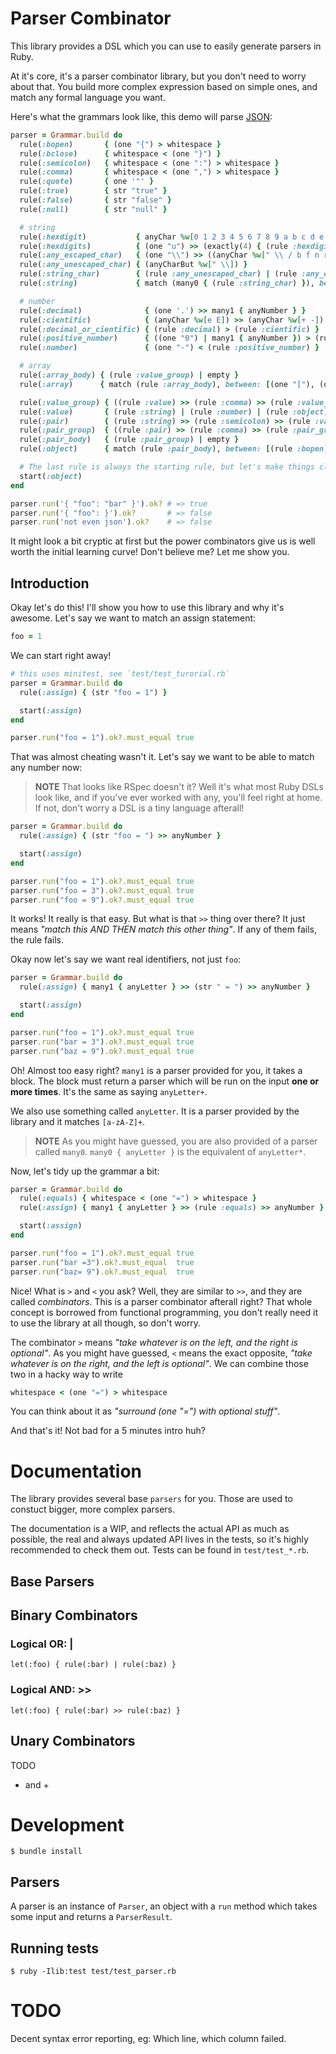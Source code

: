 # Parser Combinator
This library provides a DSL which you can use to easily generate parsers in
Ruby.

At it's core, it's a parser combinator library, but you don't need to worry
about that. You build more complex expression based on simple ones, and match
any formal language you want.

Here's what the grammars look like, this demo will parse [JSON](http://www.json.org/):

```ruby
parser = Grammar.build do
  rule(:bopen)       { (one "{") > whitespace }
  rule(:bclose)      { whitespace < (one "}") }
  rule(:semicolon)   { whitespace < (one ":") > whitespace }
  rule(:comma)       { whitespace < (one ",") > whitespace }
  rule(:quote)       { one '"' }
  rule(:true)        { str "true" }
  rule(:false)       { str "false" }
  rule(:null)        { str "null" }

  # string
  rule(:hexdigit)           { anyChar %w[0 1 2 3 4 5 6 7 8 9 a b c d e f] }
  rule(:hexdigits)          { (one "u") >> (exactly(4) { (rule :hexdigit) }) }
  rule(:any_escaped_char)   { (one "\\") >> ((anyChar %w[" \\ / b f n r t]) | (rule :hexdigits)) }
  rule(:any_unescaped_char) { (anyCharBut %w[" \\]) }
  rule(:string_char)        { (rule :any_unescaped_char) | (rule :any_escaped_char) }
  rule(:string)             { match (many0 { (rule :string_char) }), between: [(rule :quote), (rule :quote)] }

  # number
  rule(:decimal)              { (one '.') >> many1 { anyNumber } }
  rule(:cientific)            { (anyChar %w[e E]) >> (anyChar %w[+ -]) >> many1 { anyNumber } }
  rule(:decimal_or_cientific) { (rule :decimal) > (rule :cientific) }
  rule(:positive_number)      { ((one "0") | many1 { anyNumber }) > (rule :decimal_or_cientific) }
  rule(:number)               { (one "-") < (rule :positive_number) }

  # array
  rule(:array_body) { (rule :value_group) | empty }
  rule(:array)      { match (rule :array_body), between: [(one "["), (one "]")] }

  rule(:value_group) { ((rule :value) >> (rule :comma) >> (rule :value_group)) | (rule :value)  }
  rule(:value)       { (rule :string) | (rule :number) | (rule :object) | (rule :array) | (rule :true) | (rule :false) | (rule :null) }
  rule(:pair)        { (rule :string) >> (rule :semicolon) >> (rule :value) }
  rule(:pair_group)  { ((rule :pair) >> (rule :comma) >> (rule :pair_group)) | (rule :pair) }
  rule(:pair_body)   { (rule :pair_group) | empty }
  rule(:object)      { match (rule :pair_body), between: [(rule :bopen), (rule :bclose)] }

  # The last rule is always the starting rule, but let's make things clear
  start(:object)
end

parser.run('{ "foo": "bar" }').ok? # => true
parser.run('{ "foo": }').ok?       # => false
parser.run('not even json').ok?    # => false
```

It might look a bit cryptic at first but the power combinators give us is
well worth the initial learning curve! Don't believe me? Let me show you.

## Introduction
Okay let's do this! I'll show you how to use this library and why it's awesome.
Let's say we want to match an assign statement:

```ruby
foo = 1
```

We can start right away!

```ruby
# this uses minitest, see `test/test_turorial.rb`
parser = Grammar.build do
  rule(:assign) { (str "foo = 1") }

  start(:assign)
end

parser.run("foo = 1").ok?.must_equal true
```

That was almost cheating wasn't it. Let's say we want to be able to match
any number now:

> **NOTE** That looks like RSpec doesn't it? Well it's what most Ruby DSLs look
> like, and if you've ever worked with any, you'll feel right at home. If not,
> don't worry a DSL is a tiny language afterall!

```ruby
parser = Grammar.build do
  rule(:assign) { (str "foo = ") >> anyNumber }

  start(:assign)
end

parser.run("foo = 1").ok?.must_equal true
parser.run("foo = 3").ok?.must_equal true
parser.run("foo = 9").ok?.must_equal true
```

It works! It really is that easy. But what is that `>>` thing over there? It
just means _"match this AND THEN match this other thing"_. If any of them fails,
the rule fails.

Okay now let's say we want real identifiers, not just `foo`:

```ruby
parser = Grammar.build do
  rule(:assign) { many1 { anyLetter } >> (str " = ") >> anyNumber }

  start(:assign)
end

parser.run("foo = 1").ok?.must_equal true
parser.run("bar = 3").ok?.must_equal true
parser.run("baz = 9").ok?.must_equal true
```

Oh! Almost too easy right? `many1` is a parser provided for you, it takes a
block. The block must return a parser which will be run on the input **one or
more times**. It's the same as saying `anyLetter+`.

We also use something called `anyLetter`. It is a parser provided by the library
and it matches `[a-zA-Z]+`.

> **NOTE** As you might have guessed, you are also provided of a parser called
> `many0`. `many0 { anyLetter }` is the equivalent of `anyLetter*`.

Now, let's tidy up the grammar a bit:

```ruby
parser = Grammar.build do
  rule(:equals) { whitespace < (one "=") > whitespace }
  rule(:assign) { many1 { anyLetter } >> (rule :equals) >> anyNumber }

  start(:assign)
end

parser.run("foo = 1").ok?.must_equal true
parser.run("bar =3").ok?.must_equal  true
parser.run("baz= 9").ok?.must_equal  true
```

Nice! What is `>` and `<` you ask? Well, they are similar to `>>`, and they are
called _combinators_. This is a parser combinator afterall right? That whole
concept is borrowed from functional programming, you don't really need it to use
the library at all though, so don't worry.

The combinator `>` means _"take whatever is on the left, and the right is optional"_. As you might
have guessed, `<` means the exact opposite, _"take whatever is on the right,
and the left is optional"_. We can combine those two in a hacky way to write

```ruby
whitespace < (one "=") > whitespace
```

You can think about it as _"surround (one "=") with optional stuff"_.

And that's it! Not bad for a 5 minutes intro huh?

# Documentation
The library provides several base `parsers` for you. Those are used to constuct
bigger, more complex parsers.

The documentation is a WIP, and reflects the actual API as much as possible, the
real and always updated API lives in the tests, so it's highly recommended
to check them out. Tests can be found in `test/test_*.rb`.

## Base Parsers

## Binary Combinators
### Logical OR: |

    let(:foo) { rule(:bar) | rule(:baz) }

### Logical AND: >>

    let(:foo) { rule(:bar) >> rule(:baz) }

## Unary Combinators
TODO
* and +

# Development

    $ bundle install

## Parsers
A parser is an instance of `Parser`, an object with a `run` method which takes
some input and returns a `ParserResult`.

## Running tests

    $ ruby -Ilib:test test/test_parser.rb

# TODO
Decent syntax error reporting, eg: Which line, which column failed.
